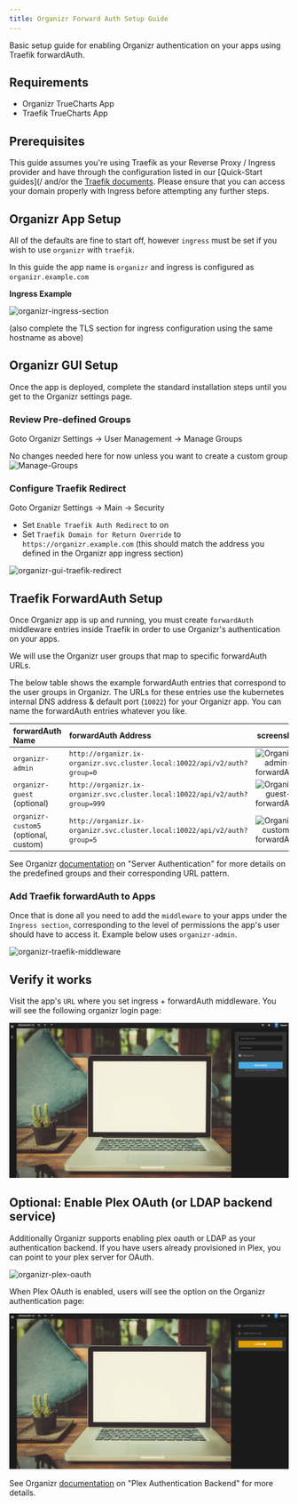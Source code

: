 ```yaml
---
title: Organizr Forward Auth Setup Guide
---
```


Basic setup guide for enabling Organizr authentication on your apps using Traefik forwardAuth.

## Requirements

- Organizr TrueCharts App
- Traefik TrueCharts App

## Prerequisites

This guide assumes you're using Traefik as your Reverse Proxy / Ingress provider and have through the configuration listed in our
[Quick-Start guides](/ and/or the [Traefik documents](/charts/premium/traefik/how-to).
Please ensure that you can access your domain properly with Ingress before attempting any further steps.

## Organizr App Setup

All of the defaults are fine to start off, however `ingress` must be set if you wish to use `organizr` with `traefik`.

In this guide the app name is `organizr` and ingress is configured as `organizr.example.com`

**Ingress Example**

![organizr-ingress-section](./img/organizr-ingress-section.png)

(also complete the TLS section for ingress configuration using the same hostname as above)

## Organizr GUI Setup

Once the app is deployed, complete the standard installation steps until you get to the Organizr settings page.

### Review Pre-defined Groups

Goto Organizr Settings -> User Management -> Manage Groups

No changes needed here for now unless you want to create a custom group
![Manage-Groups](./img/organizr-groups.png)

### Configure Traefik Redirect

Goto Organizr Settings -> Main -> Security

- Set `Enable Traefik Auth Redirect` to on
- Set `Traefik Domain for Return Override` to `https://organizr.example.com` (this should match the address you defined in the Organizr app ingress section)

![organizr-gui-traefik-redirect](./img/organizr-gui-traefik-redirect.png)

## Traefik ForwardAuth Setup

Once Organizr app is up and running, you must create `forwardAuth` middleware entries inside Traefik in order to use Organizr's authentication on your apps.

We will use the Organizr user groups that map to specific forwardAuth URLs.

The below table shows the example forwardAuth entries that correspond to the user groups in Organizr.
The URLs for these entries use the kubernetes internal DNS address & default port (`10022`) for your Organizr app. You can name the forwardAuth entries whatever you like.

| forwardAuth Name                      | forwardAuth Address                                                         |                              screenshot                               |
| :------------------------------------ | :-------------------------------------------------------------------------- | :-------------------------------------------------------------------: |
| `organizr-admin`                      | `http://organizr.ix-organizr.svc.cluster.local:10022/api/v2/auth?group=0`   |  ![Organizr-admin-forwardAuth](./img/organizr-admin-forwardAuth.png)  |
| `organizr-guest` (optional)           | `http://organizr.ix-organizr.svc.cluster.local:10022/api/v2/auth?group=999` |  ![Organizr-guest-forwardAuth](./img/organizr-guest-forwardAuth.png)  |
| `organizr-custom5` (optional, custom) | `http://organizr.ix-organizr.svc.cluster.local:10022/api/v2/auth?group=5`   | ![Organizr-custom-forwardAuth](./img/organizr-custom-forwardAuth.png) |

See Organizr [documentation](https://docs.organizr.app/features/server-authentication#using-the-organizr-authorization-api) on "Server Authentication"
for more details on the predefined groups and their corresponding URL pattern.

### Add Traefik forwardAuth to Apps

Once that is done all you need to add the `middleware` to your apps under the `Ingress section`, corresponding to the level of
permissions the app's user should have to access it. Example below uses `organizr-admin`.

![organizr-traefik-middleware](./img/organizr-traefik-middleware.png)

## Verify it works

Visit the app's `URL` where you set ingress + forwardAuth middleware. You will see the following organizr login page:

![organizr-authentication-page](./img/organizr-authentication-page.png)

## Optional: Enable Plex OAuth (or LDAP backend service)

Additionally Organizr supports enabling plex oauth or LDAP as your authentication backend. If you have users already provisioned
in Plex, you can point to your plex server for OAuth.

![organizr-plex-oauth](./img/organizr-plex-oauth.png)

When Plex OAuth is enabled, users will see the option on the Organizr authentication page:

![organizr-plex-authentication-page](./img/organizr-plex-authentication-page.png)

See Organizr [documentation](https://docs.organizr.app/features/authentication-backends/plex-backend) on "Plex Authentication Backend" for more details.
